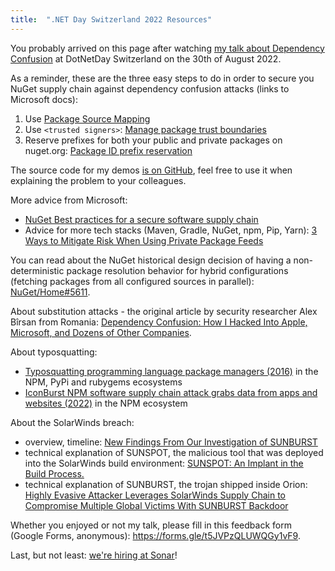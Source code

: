 ```yaml
---
title:  ".NET Day Switzerland 2022 Resources"
---
```


You probably arrived on this page after watching [my talk about Dependency Confusion](https://dotnetday.ch/speakers/andrei-epure.html) at DotNetDay Switzerland on the 30th of August 2022.

As a reminder, these are the three easy steps to do in order to secure you NuGet supply chain against dependency confusion attacks (links to Microsoft docs):

1. Use [Package Source Mapping](https://docs.microsoft.com/en-us/nuget/consume-packages/package-source-mapping)
2. Use `<trusted signers>`: [Manage package trust boundaries](https://docs.microsoft.com/en-us/nuget/consume-packages/installing-signed-packages)
3. Reserve prefixes for both your public and private packages on nuget.org: [Package ID prefix reservation](https://docs.microsoft.com/en-us/nuget/nuget-org/id-prefix-reservation)

The source code for my demos [is on GitHub](https://github.com/andreiepure/DependencyConfusionDemo), feel free to use it when explaining the problem to your colleagues.

More advice from Microsoft:
- [NuGet Best practices for a secure software supply chain](https://docs.microsoft.com/en-us/nuget/concepts/security-best-practices)
- Advice for more tech stacks (Maven, Gradle, NuGet, npm, Pip, Yarn): [3 Ways to Mitigate Risk When Using Private Package Feeds](https://azure.microsoft.com/en-us/resources/3-ways-to-mitigate-risk-using-private-package-feeds/)

You can read about the NuGet historical design decision of having a non-deterministic package resolution behavior for hybrid configurations (fetching packages from all configured sources in parallel): [NuGet/Home#5611](
https://github.com/NuGet/Home/issues/5611).

About substitution attacks - the original article by security researcher Alex Bîrsan from Romania: [Dependency Confusion: How I Hacked Into Apple, Microsoft, and Dozens of Other Companies](https://medium.com/@alex.birsan/dependency-confusion-4a5d60fec610).

About typosquatting:
- [Typosquatting programming language package managers (2016)](https://incolumitas.com/2016/06/08/typosquatting-package-managers/) in the NPM, PyPi and rubygems ecosystems
- [IconBurst NPM software supply chain attack grabs data from apps and websites (2022)](https://blog.reversinglabs.com/blog/iconburst-npm-software-supply-chain-attack-grabs-data-from-apps-websites) in the NPM ecosystem

About the SolarWinds breach:
- overview, timeline: [New Findings From Our Investigation of SUNBURST](https://orangematter.solarwinds.com/2021/01/11/new-findings-from-our-investigation-of-sunburst/)
- technical explanation of SUNSPOT, the malicious tool that was deployed into the SolarWinds build environment: [SUNSPOT: An Implant in the Build Process.](https://www.crowdstrike.com/blog/sunspot-malware-technical-analysis/)
- technical explanation of SUNBURST, the trojan shipped inside Orion: [Highly Evasive Attacker Leverages SolarWinds Supply Chain to Compromise Multiple Global Victims With SUNBURST Backdoor](https://www.mandiant.com/resources/blog/evasive-attacker-leverages-solarwinds-supply-chain-compromises-with-sunburst-backdoor)

Whether you enjoyed or not my talk, please fill in this feedback form (Google Forms, anonymous): https://forms.gle/t5JVPzQLUWQGy1vF9.

Last, but not least: [we're hiring at Sonar](https://www.sonarsource.com/company/careers/)! 
